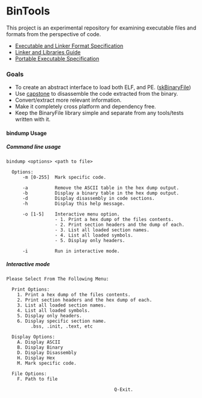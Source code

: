# BinTools
This project is an experimental repository for examining executable files and formats from the perspective of code. 

- [Executable and Linker Format Specification](http://man7.org/linux/man-pages/man5/elf.5.html)
- [Linker and Libraries Guide](https://docs.oracle.com/cd/E23824_01/html/819-0690/chapter6-93046.html#scrolltoc)
- [Portable Executable Specification](https://docs.microsoft.com/en-us/windows/desktop/Debug/pe-format)


### Goals
- To create an abstract interface to load both ELF, and PE. ([skBinaryFile](https://github.com/CharlesCarley/BinTools/blob/master/Source/skBinaryFile.h))
- Use [capstone](http://www.capstone-engine.org/) to disassemble the code extracted from the binary.
- Convert/extract more relevant information.
- Make it completely cross platform and dependency free.
- Keep the BinaryFile library simple and separate from any tools/tests written with it.




#### bindump Usage


##### Command line usage
```
bindump <options> <path to file>

  Options:
      -m [0-255]  Mark specific code.

      -a          Remove the ASCII table in the hex dump output.
      -b          Display a binary table in the hex dump output.
      -d          Display disassembly in code sections.
      -h          Display this help message.

      -o [1-5]    Interactive menu option.
                  - 1. Print a hex dump of the files contents.
                  - 2. Print section headers and the dump of each.
                  - 3. List all loaded section names.
                  - 4. List all loaded symbols.
                  - 5. Display only headers.

      -i          Run in interactive mode.
```



##### Interactive mode
```
Please Select From The Following Menu:

  Print Options:
    1. Print a hex dump of the files contents.
    2. Print section headers and the hex dump of each.
    3. List all loaded section names.
    4. List all loaded symbols.
    5. Display only headers.
    6. Display specific section name.
         .bss, .init, .text, etc

  Display Options:
    A. Display ASCII
    B. Display Binary
    D. Display Disassembly
    H. Display Hex
    M. Mark specific code.

  File Options:
    F. Path to file
    
                                        Q-Exit.
```
